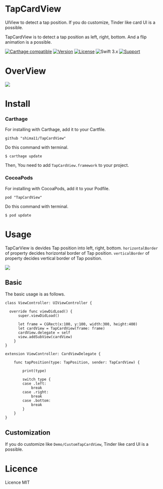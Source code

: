 # TapCardView
UIView to detect a tap position.
If you do customize, Tinder like card UI is a possible.

TapCardView is to detect a tap position as left, right, bottom.
And a flip animation is a possible.

[![Carthage compatible](https://img.shields.io/badge/Carthage-compatible-4BC51D.svg?style=flat)](https://github.com/Carthage/Carthage)
[![Version](https://img.shields.io/cocoapods/v/TapCardView.svg?style=flat)](http://cocoapods.org/pods/DataSources)
[![License](https://img.shields.io/cocoapods/l/TapCardView.svg?style=flat)](http://cocoapods.org/pods/TapCardView)
 ![Swift 3.x](https://img.shields.io/badge/Swift-3.x-orange.svg)
 [![Support](https://img.shields.io/badge/support-iOS%208%2B%20-blue.svg?style=flat)](https://www.apple.com/nl/ios/)

# OverView
![](demo.gif)

# Install

### Carthage
For installing with Carthage, add it to your Cartfile.

```
github "shima11/TapCardView"
```

Do this command with terminal.

```
$ carthage update
```

Then, You need to add `TapCardView.framework` to your project.

### CocoaPods

For installing with CocoaPods, add it to your Podfile.

```
pod "TapCardView"
```

Do this command with terminal.

```
$ pod update
```

# Usage

TapCarView is devides Tap position into left, right, bottom.
`horizontalBorder` of property decides horizontal border of Tap position.
`verticalBorder` of property decides vertical border of Tap position.

![](demo2.png)

## Basic
The basic usage is as follows.

```
class ViewController: UIViewController {

  override func viewDidLoad() {
      super.viewDidLoad()

      let frame = CGRect(x:100, y:100, width:300, height:400)
      let cardView = TapCardView(frame: frame)
      cardView.delegate = self
      view.addSubView(cardView)
    }
}

extension ViewController: CardViewDelegate {

    func tapPosition(type: TapPosition, sender: TapCardView) {

        print(type)

        switch type {
        case .left:
            break
        case .right:
            break
        case .bottom:
            break
        }
    }
}
```

## Customization
If you do customize like `Demo/CustomTapCardView`, Tinder like card UI is a possible.

# Licence

Licence MIT
